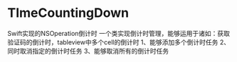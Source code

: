 # TImeCountingDown
Swift实现的NSOperation倒计时
一个类实现倒计时管理，能够运用于诸如：获取验证码的倒计时，tableview中多个cell的倒计时
1、能够添加多个倒计时任务
2、同时取消指定的倒计时任务
3、能够取消所有的倒计时任务

